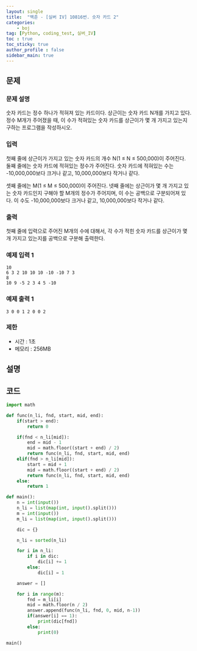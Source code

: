 ```yaml
---
layout: single
title:  "백준 - [실버 IV] 10816번. 숫자 카드 2"
categories: 
    - boj
tag: [Python, coding_test, 실버_IV]
toc : true
toc_sticky: true
author_profile : false
sidebar_main: true
---
```


문제
-----

### 문제 설명 

숫자 카드는 정수 하나가 적혀져 있는 카드이다. 상근이는 숫자 카드 N개를 가지고 있다. 정수 M개가 주어졌을 때, 이 수가 적혀있는 숫자 카드를 상근이가 몇 개 가지고 있는지 구하는 프로그램을 작성하시오.

### 입력

첫째 줄에 상근이가 가지고 있는 숫자 카드의 개수 N(1 ≤ N ≤ 500,000)이 주어진다. 둘째 줄에는 숫자 카드에 적혀있는 정수가 주어진다. 숫자 카드에 적혀있는 수는 -10,000,000보다 크거나 같고, 10,000,000보다 작거나 같다.

셋째 줄에는 M(1 ≤ M ≤ 500,000)이 주어진다. 넷째 줄에는 상근이가 몇 개 가지고 있는 숫자 카드인지 구해야 할 M개의 정수가 주어지며, 이 수는 공백으로 구분되어져 있다. 이 수도 -10,000,000보다 크거나 같고, 10,000,000보다 작거나 같다.

### 출력

첫째 줄에 입력으로 주어진 M개의 수에 대해서, 각 수가 적힌 숫자 카드를 상근이가 몇 개 가지고 있는지를 공백으로 구분해 출력한다.

### 예제 입력 1 

```
10
6 3 2 10 10 10 -10 -10 7 3
8
10 9 -5 2 3 4 5 -10
```

### 예제 출력 1 

```
3 0 0 1 2 0 0 2
```

### 제한

- 시간 : 1초
- 메모리 : 256MB

설명
------

코드
------

``` python
import math

def func(n_li, fnd, start, mid, end):
    if(start > end):
        return 0

    if(fnd < n_li[mid]):
        end = mid - 1
        mid = math.floor((start + end) / 2)
        return func(n_li, fnd, start, mid, end)
    elif(fnd > n_li[mid]):
        start = mid + 1
        mid = math.floor((start + end) / 2)
        return func(n_li, fnd, start, mid, end)
    else:
        return 1

def main():
    n = int(input())
    n_li = list(map(int, input().split()))
    m = int(input())
    m_li = list(map(int, input().split()))

    dic = {}

    n_li = sorted(n_li)

    for i in n_li:
        if i in dic:
            dic[i] += 1
        else:
            dic[i] = 1

    answer = []

    for i in range(m):
        fnd = m_li[i]
        mid = math.floor(n / 2)
        answer.append(func(n_li, fnd, 0, mid, n-1))
        if(answer[i] == 1):
            print(dic[fnd])
        else:
            print(0)

main()

```